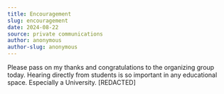 ```yaml
---
title: Encouragement
slug: encouragement
date: 2024-08-22
source: private communications
author: anonymous
author-slug: anonymous
---
```


Please pass on my thanks and congratulations to the organizing group today. Hearing directly from students is so important in any educational space. Especially a University. 
[REDACTED]